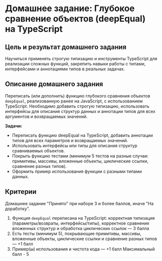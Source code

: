 # Домашнее задание: Глубокое сравнение объектов (deepEqual) на TypeScript

## Цель и результат домашнего задания

Научиться применять строгую типизацию и инструменты TypeScript для реализации сложных функций, закрепить навыки работы с типами, интерфейсами и аннотациями типов в реальных задачах.

## Описание домашнего задания

Переписать (или дополнить) функцию глубокого сравнения объектов `deepEqual`, реализованную ранее на JavaScript, с использованием TypeScript. Необходимо добавить строгую типизацию, использовать интерфейсы для описания структур данных и аннотации типов для всех аргументов и возвращаемых значений.

**Задачи:**

- Переписать функцию deepEqual на TypeScript, добавить аннотации типов для всех параметров и возвращаемых значений.
- Использовать интерфейсы или типы для описания структур сравниваемых объектов.
- Покрыть функцию тестами (минимум 5 тестов на разные случаи: примитивы, массивы, вложенные объекты, циклические ссылки, сравнение разных типов).
- Оформить пример использования функции с разными типами данных.

## Критерии

Домашнее задание "Принято" при наборе 3 и более баллов, иначе "На доработку".

1. Функция `deepEqual` переписана на TypeScript: корректная типизация (параметры/возвраты, интерфейсы/типы), корректное сравнение вложенных структур и обработка циклических ссылок — 3 балла
2. Есть тесты (минимум 5), покрывающие примитивы, массивы, вложенные объекты, циклические ссылки и сравнение разных типов — +1 балл
3. Пример(ы) использования и чистота кода — +1 балл
   Максимальный балл - 5
